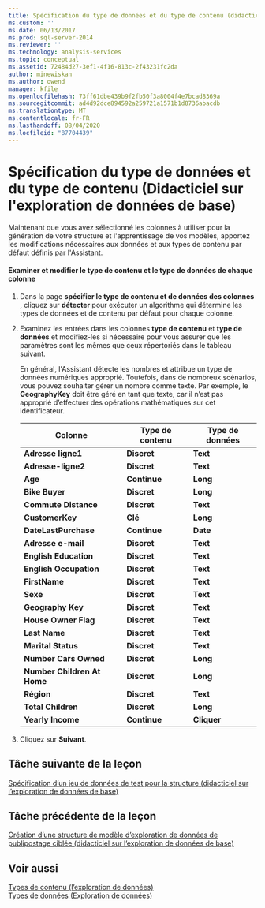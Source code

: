 ```yaml
---
title: Spécification du type de données et du type de contenu (didacticiel sur l’exploration de données de base) | Microsoft Docs
ms.custom: ''
ms.date: 06/13/2017
ms.prod: sql-server-2014
ms.reviewer: ''
ms.technology: analysis-services
ms.topic: conceptual
ms.assetid: 72484d27-3ef1-4f16-813c-2f43231fc2da
author: minewiskan
ms.author: owend
manager: kfile
ms.openlocfilehash: 73ff61dbe439b9f2fb50f3a8004f4e7bcad8369a
ms.sourcegitcommit: ad4d92dce894592a259721a1571b1d8736abacdb
ms.translationtype: MT
ms.contentlocale: fr-FR
ms.lasthandoff: 08/04/2020
ms.locfileid: "87704439"
---
```

# <a name="specifying-the-data-type-and-content-type-basic-data-mining-tutorial"></a>Spécification du type de données et du type de contenu (Didacticiel sur l'exploration de données de base)
  Maintenant que vous avez sélectionné les colonnes à utiliser pour la génération de votre structure et l'apprentissage de vos modèles, apportez les modifications nécessaires aux données et aux types de contenu par défaut définis par l'Assistant.  
  
#### <a name="review-and-modify-content-type-and-data-type-for-each-column"></a>Examiner et modifier le type de contenu et le type de données de chaque colonne  
  
1.  Dans la page **spécifier le type de contenu et de données des colonnes** , cliquez sur **détecter** pour exécuter un algorithme qui détermine les types de données et de contenu par défaut pour chaque colonne.  
  
2.  Examinez les entrées dans les colonnes **type de contenu** et **type de données** et modifiez-les si nécessaire pour vous assurer que les paramètres sont les mêmes que ceux répertoriés dans le tableau suivant.  
  
     En général, l'Assistant détecte les nombres et attribue un type de données numériques approprié. Toutefois, dans de nombreux scénarios, vous pouvez souhaiter gérer un nombre comme texte. Par exemple, le **GeographyKey** doit être géré en tant que texte, car il n’est pas approprié d’effectuer des opérations mathématiques sur cet identificateur.  
  
    |Colonne|Type de contenu|Type de données|  
    |------------|------------------|---------------|  
    |**Adresse ligne1**|**Discret**|**Text**|  
    |**Adresse-ligne2**|**Discret**|**Text**|  
    |**Age**|**Continue**|**Long**|  
    |**Bike Buyer**|**Discret**|**Long**|  
    |**Commute Distance**|**Discret**|**Text**|  
    |**CustomerKey**|**Clé**|**Long**|  
    |**DateLastPurchase**|**Continue**|**Date**|  
    |**Adresse e-mail**|**Discret**|**Text**|  
    |**English Education**|**Discret**|**Text**|  
    |**English Occupation**|**Discret**|**Text**|  
    |**FirstName**|**Discret**|**Text**|  
    |**Sexe**|**Discret**|**Text**|  
    |**Geography Key**|**Discret**|**Text**|  
    |**House Owner Flag**|**Discret**|**Text**|  
    |**Last Name**|**Discret**|**Text**|  
    |**Marital Status**|**Discret**|**Text**|  
    |**Number Cars Owned**|**Discret**|**Long**|  
    |**Number Children At Home**|**Discret**|**Long**|  
    |**Région**|**Discret**|**Text**|  
    |**Total Children**|**Discret**|**Long**|  
    |**Yearly Income**|**Continue**|**Cliquer**|  
  
3.  Cliquez sur **Suivant**.  
  
## <a name="next-task-in-lesson"></a>Tâche suivante de la leçon  
 [Spécification d’un jeu de données de test pour la structure &#40;didacticiel sur l’exploration de données de base&#41;](../../2014/tutorials/specifying-a-testing-data-set-for-the-structure-basic-data-mining-tutorial.md)  
  
## <a name="previous-task-in-lesson"></a>Tâche précédente de la leçon  
 [Création d’une structure de modèle d’exploration de données de publipostage ciblée &#40;didacticiel sur l’exploration de données de base&#41;](../../2014/tutorials/creating-a-targeted-mailing-mining-model-structure-basic-data-mining-tutorial.md)  
  
## <a name="see-also"></a>Voir aussi  
 [Types de contenu &#40;l’exploration de données&#41;](../../2014/analysis-services/data-mining/content-types-data-mining.md)   
 [Types de données &#40;Exploration de données&#41;](../../2014/analysis-services/data-mining/data-types-data-mining.md)  
  
  
